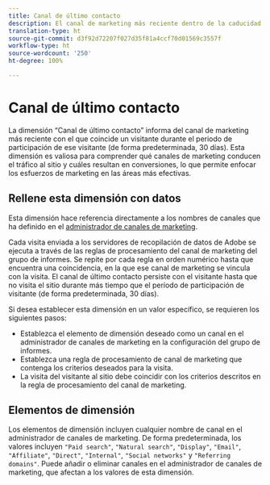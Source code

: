 ```yaml
---
title: Canal de último contacto
description: El canal de marketing más reciente dentro de la caducidad de la participación del visitante.
translation-type: ht
source-git-commit: d3f92d72207f027d35f81a4ccf70d01569c3557f
workflow-type: ht
source-wordcount: '250'
ht-degree: 100%

---
```



# Canal de último contacto

La dimensión “Canal de último contacto” informa del canal de marketing más reciente con el que coincide un visitante durante el periodo de participación de ese visitante (de forma predeterminada, 30 días). Esta dimensión es valiosa para comprender qué canales de marketing conducen el tráfico al sitio y cuáles resultan en conversiones, lo que permite enfocar los esfuerzos de marketing en las áreas más efectivas.

## Rellene esta dimensión con datos

Esta dimensión hace referencia directamente a los nombres de canales que ha definido en el [administrador de canales de marketing](/help/admin/admin/marketing-channels-admin.md).

Cada visita enviada a los servidores de recopilación de datos de Adobe se ejecuta a través de las reglas de procesamiento del canal de marketing del grupo de informes. Se repite por cada regla en orden numérico hasta que encuentra una coincidencia, en la que ese canal de marketing se vincula con la visita. El canal de último contacto persiste con el visitante hasta que no visita el sitio durante más tiempo que el período de participación de visitante (de forma predeterminada, 30 días).

Si desea establecer esta dimensión en un valor específico, se requieren los siguientes pasos:

* Establezca el elemento de dimensión deseado como un canal en el administrador de canales de marketing en la configuración del grupo de informes.
* Establezca una regla de procesamiento de canal de marketing que contenga los criterios deseados para la visita.
* La visita del visitante al sitio debe coincidir con los criterios descritos en la regla de procesamiento del canal de marketing.

## Elementos de dimensión

Los elementos de dimensión incluyen cualquier nombre de canal en el administrador de canales de marketing. De forma predeterminada, los valores incluyen `"Paid search"`, `"Natural search"`, `"Display"`, `"Email"`, `"Affiliate"`, `"Direct"`, `"Internal"`, `"Social networks"` y `"Referring domains"`. Puede añadir o eliminar canales en el administrador de canales de marketing, que afectan a los valores de esta dimensión.
